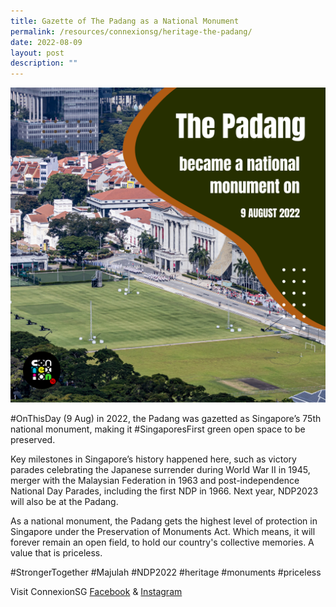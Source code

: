 ```yaml
---
title: Gazette of The Padang as a National Monument
permalink: /resources/connexionsg/heritage-the-padang/
date: 2022-08-09
layout: post
description: ""
---
```

![](/images/connexionsg/2022/the%20padang%20national%20monument.png)


#OnThisDay (9 Aug) in 2022, the Padang was gazetted as Singapore’s 75th national monument, making it #SingaporesFirst green open space to be preserved.

Key milestones in Singapore’s history happened here, such as victory parades celebrating the Japanese surrender during World War II in 1945, merger with the Malaysian Federation in 1963 and post-independence National Day Parades, including the first NDP in 1966. Next year, NDP2023 will also be at the Padang.

As a national monument, the Padang gets the highest level of protection in Singapore under the Preservation of Monuments Act. Which means, it will forever remain an open field, to hold our country's collective memories. A value that is priceless.

#StrongerTogether #Majulah #NDP2022 #heritage #monuments #priceless


Visit ConnexionSG [Facebook](https://www.facebook.com/ConnexionSG) & [Instagram](https://www.instagram.com/connexionsg/)